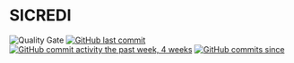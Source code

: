 SICREDI
=======

![Quality Gate](https://sonarcloud.io/api/project_badges/measure?project=br.com%3Amavenquickstart&metric=alert_status)
[![GitHub last commit](https://img.shields.io/github/last-commit/google/skia.svg?style=flat)]()
[![GitHub commit activity the past week, 4 weeks](https://img.shields.io/github/commit-activity/y/eslint/eslint.svg?style=flat)]()
[![GitHub commits since](https://img.shields.io/github/commits-since/tterb/playmusic/v1.2.0.svg)]() 